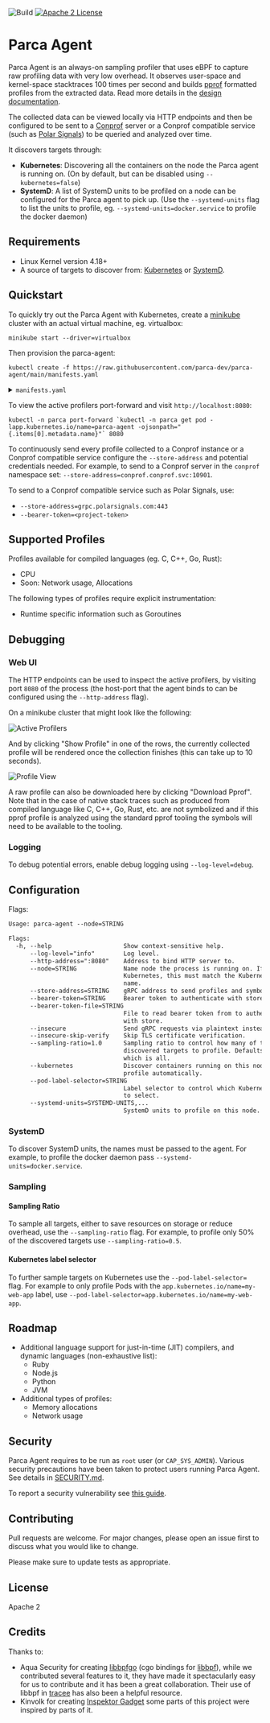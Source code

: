 ![Build](https://github.com/parca-dev/parca-agent/actions/workflows/build.yml/badge.svg)
[![Apache 2 License](https://img.shields.io/badge/license-Apache%202-blue.svg)](LICENSE)

# Parca Agent

Parca Agent is an always-on sampling profiler that uses eBPF to capture raw profiling data with very low overhead. It observes user-space and kernel-space stacktraces 100 times per second and builds [pprof](https://github.com/google/pprof) formatted profiles from the extracted data. Read more details in the [design documentation](docs/Design.md).

The collected data can be viewed locally via HTTP endpoints and then be configured to be sent to a [Conprof](https://github.com/conprof/conprof) server or a Conprof compatible service (such as [Polar Signals](https://www.polarsignals.com/)) to be queried and analyzed over time.

It discovers targets through:

* **Kubernetes**: Discovering all the containers on the node the Parca agent is running on. (On by default, but can be disabled using `--kubernetes=false`)
* **SystemD**: A list of SystemD units to be profiled on a node can be configured for the Parca agent to pick up. (Use the `--systemd-units` flag to list the units to profile, eg. `--systemd-units=docker.service` to profile the docker daemon)

## Requirements

* Linux Kernel version 4.18+
* A source of targets to discover from: [Kubernetes](https://kubernetes.io/) or [SystemD](https://systemd.io/).

## Quickstart

To quickly try out the Parca Agent with Kubernetes, create a [minikube](https://minikube.sigs.k8s.io/docs/) cluster with an actual virtual machine, eg. virtualbox:

```
minikube start --driver=virtualbox
```

Then provision the parca-agent:

```
kubectl create -f https://raw.githubusercontent.com/parca-dev/parca-agent/main/manifests.yaml
```

<details>
  <summary><code>manifests.yaml</code></summary>
  <p>
    
  [embedmd]:# (manifests.yaml)
  ```yaml
  apiVersion: v1
  kind: Namespace
  metadata:
    name: parca
  ---
  apiVersion: v1
  kind: ServiceAccount
  metadata:
    name: parca-agent
    namespace: parca
  ---
  kind: ClusterRoleBinding
  apiVersion: rbac.authorization.k8s.io/v1
  metadata:
    name: parca-agent
  subjects:
  - kind: ServiceAccount
    name: parca-agent
    namespace: parca
  roleRef:
    kind: ClusterRole
    name: cluster-admin
    apiGroup: rbac.authorization.k8s.io
  ---
  apiVersion: apps/v1
  kind: DaemonSet
  metadata:
    name: parca-agent
    namespace: parca
    labels:
      app.kubernetes.io/name: parca-agent
  spec:
    selector:
      matchLabels:
        app.kubernetes.io/name: parca-agent
    template:
      metadata:
        labels:
          app.kubernetes.io/name: parca-agent
      spec:
        serviceAccount: parca-agent
        hostPID: true
        containers:
        - name: parca-agent
          image: quay.io/parca/parca-agent@sha256:265fb65d029d136644304737c739786c2b1695034dd66c743dc59ef6324c3311
          imagePullPolicy: Always
          args:
          - /bin/parca-agent
          - --node=$(NODE_NAME)
            #- --sampling-ratio=0.5
            #- --pod-label-selector=app=my-web-app
          env:
            - name: NODE_NAME
              valueFrom:
                fieldRef:
                  fieldPath: spec.nodeName
          securityContext:
            privileged: true
          volumeMounts:
          - name: root
            mountPath: /host/root
            readOnly: true
          - name: proc
            mountPath: /host/proc
            readOnly: true
          - name: run
            mountPath: /run
          - name: modules
            mountPath: /lib/modules
          - name: debugfs
            mountPath: /sys/kernel/debug
          - name: cgroup
            mountPath: /sys/fs/cgroup
          - name: bpffs
            mountPath: /sys/fs/bpf
          - name: localtime
            mountPath: /etc/localtime
        tolerations:
        - effect: NoSchedule
          operator: Exists
        - effect: NoExecute
          operator: Exists
        volumes:
        - name: root
          hostPath:
            path: /
        - name: proc
          hostPath:
            path: /proc
        - name: run
          hostPath:
            path: /run
        - name: cgroup
          hostPath:
            path: /sys/fs/cgroup
        - name: modules
          hostPath:
            path: /lib/modules
        - name: bpffs
          hostPath:
            path: /sys/fs/bpf
        - name: debugfs
          hostPath:
            path: /sys/kernel/debug
        - name: localtime
          hostPath:
            path: /etc/localtime
  ```
    
  </p>
</details>

To view the active profilers port-forward and visit `http://localhost:8080`:

```
kubectl -n parca port-forward `kubectl -n parca get pod -lapp.kubernetes.io/name=parca-agent -ojsonpath="{.items[0].metadata.name}"` 8080
```

To continuously send every profile collected to a Conprof instance or a Conprof compatible service configure the `--store-address` and potential credentials needed. For example, to send to a Conprof server in the `conprof` namespace set: `--store-address=conprof.conprof.svc:10901`.

To send to a Conprof compatible service such as Polar Signals, use:

* `--store-address=grpc.polarsignals.com:443`
* `--bearer-token=<project-token>`

## Supported Profiles

Profiles available for compiled languages (eg. C, C++, Go, Rust):

* CPU
* Soon: Network usage, Allocations

The following types of profiles require explicit instrumentation:

* Runtime specific information such as Goroutines

## Debugging

### Web UI

The HTTP endpoints can be used to inspect the active profilers, by visiting port `8080` of the process (the host-port that the agent binds to can be configured using the `--http-address` flag).

On a minikube cluster that might look like the following:

![Active Profilers](/activeprofilers.png?raw=true "Active Profilers")

And by clicking "Show Profile" in one of the rows, the currently collected profile will be rendered once the collection finishes (this can take up to 10 seconds).

![Profile View](/profileview.png?raw=true "Profile View")

A raw profile can also be downloaded here by clicking "Download Pprof". Note that in the case of native stack traces such as produced from compiled language like C, C++, Go, Rust, etc. are not symbolized and if this pprof profile is analyzed using the standard pprof tooling the symbols will need to be available to the tooling.

### Logging

To debug potential errors, enable debug logging using `--log-level=debug`.

## Configuration

Flags:

[embedmd]:# (dist/help.txt)
```txt
Usage: parca-agent --node=STRING

Flags:
  -h, --help                    Show context-sensitive help.
      --log-level="info"        Log level.
      --http-address=":8080"    Address to bind HTTP server to.
      --node=STRING             Name node the process is running on. If on
                                Kubernetes, this must match the Kubernetes node
                                name.
      --store-address=STRING    gRPC address to send profiles and symbols to.
      --bearer-token=STRING     Bearer token to authenticate with store.
      --bearer-token-file=STRING
                                File to read bearer token from to authenticate
                                with store.
      --insecure                Send gRPC requests via plaintext instead of TLS.
      --insecure-skip-verify    Skip TLS certificate verification.
      --sampling-ratio=1.0      Sampling ratio to control how many of the
                                discovered targets to profile. Defaults to 1.0,
                                which is all.
      --kubernetes              Discover containers running on this node to
                                profile automatically.
      --pod-label-selector=STRING
                                Label selector to control which Kubernetes Pods
                                to select.
      --systemd-units=SYSTEMD-UNITS,...
                                SystemD units to profile on this node.
```

### SystemD

To discover SystemD units, the names must be passed to the agent. For example, to profile the docker daemon pass `--systemd-units=docker.service`.

### Sampling

#### Sampling Ratio

To sample all targets, either to save resources on storage or reduce overhead, use the `--sampling-ratio` flag. For example, to profile only 50% of the discovered targets use `--sampling-ratio=0.5`.

#### Kubernetes label selector

To further sample targets on Kubernetes use the `--pod-label-selector=` flag. For example to only profile Pods with the `app.kubernetes.io/name=my-web-app` label, use `--pod-label-selector=app.kubernetes.io/name=my-web-app`.

## Roadmap

* Additional language support for just-in-time (JIT) compilers, and dynamic languages (non-exhaustive list):
  * Ruby
  * Node.js
  * Python
  * JVM
* Additional types of profiles:
  * Memory allocations
  * Network usage

## Security

Parca Agent requires to be run as `root` user (or `CAP_SYS_ADMIN`). Various security precautions have been taken to protect users running Parca Agent. See details in [SECURITY.md](./SECURITY.md).

To report a security vulnerability see [this guide](./SECURITY.md#Report-Security-Vulnerabilities).

## Contributing

Pull requests are welcome. For major changes, please open an issue first to discuss what you would like to change.

Please make sure to update tests as appropriate.

## License

Apache 2

## Credits

Thanks to:

* Aqua Security for creating [libbpfgo](https://github.com/aquasecurity/libbpfgo) (cgo bindings for [libbpf](https://github.com/libbpf/libbpf)), while we contributed several features to it, they have made it spectacularly easy for us to contribute and it has been a great collaboration. Their use of libbpf in [tracee](https://github.com/aquasecurity/tracee) has also been a helpful resource.
* Kinvolk for creating [Inspektor Gadget](https://github.com/kinvolk/inspektor-gadget) some parts of this project were inspired by parts of it.
